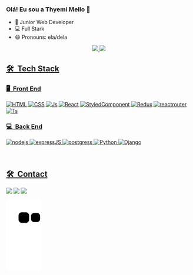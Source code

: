 ### Olá! Eu sou a Thyemi Mello 👋

- 🦉 Junior Web Developer
- 💻 Full Stark 
- 😄 Pronouns: ela/dela

<div align="center" gap='1px'>
  <a href="https://github.com/thyemimello">
  <img height="180em" src="https://github-readme-stats.vercel.app/api?username=thyemimello&show_icons=true&theme=dracula&include_all_commits=true&count_private=true"/>
  <img height="180em" src="https://github-readme-stats.vercel.app/api/top-langs/?username=devigorgarcia&layout=compact&langs_count=7&theme=dracula"/>
</div>


## 🛠 &nbsp;Tech Stack

### :desktop_computer: &nbsp;Front End

<div style="display: inline_block">
<img align="center" alt="HTML"  src="https://img.shields.io/badge/HTML5-E34F26?style=for-the-badge&logo=html5&logoColor=white">
 <img align="center" alt="CSS"  src="https://img.shields.io/badge/CSS3-1572B6?style=for-the-badge&logo=css3&logoColor=white">
  <img align="center" alt="Js"  src="https://img.shields.io/badge/JavaScript-F7DF1E?style=for-the-badge&logo=javascript&logoColor=black">
  <img align="center" alt="React"  src="https://img.shields.io/badge/React-20232A?style=for-the-badge&logo=react&logoColor=61DAFB">
  <img align="center" alt="StyledComponent"  src="https://img.shields.io/badge/styled--components-DB7093?style=for-the-badge&logo=styled-components&logoColor=white">
  <img align="center" alt="Redux"  src="https://img.shields.io/badge/Redux-593D88?style=for-the-badge&logo=redux&logoColor=white">
  <img align="center" alt="reactrouter"  src="https://img.shields.io/badge/React_Router-CA4245?style=for-the-badge&logo=react-router&logoColor=whit">
  <img align="center" alt="Ts"  src="https://img.shields.io/badge/TypeScript-007ACC?style=for-the-badge&logo=typescript&logoColor=white">
</div>

### :computer: &nbsp;Back End

<div style="display: inline_block">
 <img align="center" alt="nodejs"  src="https://img.shields.io/badge/Node.js-43853D?style=for-the-badge&logo=node.js&logoColor=white"/>
  <img align="center" alt="expressJS"  src="https://img.shields.io/badge/Express.js-404D59?style=for-the-badge" /> 
   <img align="center" alt="postgress"  src="https://img.shields.io/badge/PostgreSQL-316192?style=for-the-badge&logo=postgresql&logoColor=white" /> 
   <img align="center" alt="Python" src="https://img.shields.io/badge/Python-3776AB?style=for-the-badge&logo=python&logoColor=white"> 
  <img align="center" alt="Django" src="https://img.shields.io/badge/Django-092E20?style=for-the-badge&logo=django&logoColor=white"> 
</div><br></br>
  
## 🛠 &nbsp;Contact

<div>
  <a href="https://www.instagram.com/thyemi_mello/" target="_blank"><img src="https://img.shields.io/badge/-Instagram-%23E4405F?style=for-the-badge&logo=instagram&logoColor=white" target="_blank"></a>
  <a href = "mailto:thyemimello@gmail.com"><img src="https://img.shields.io/badge/Gmail-D14836?style=for-the-badge&logo=gmail&logoColor=white" target="_blank"></a>
  <a href="https:https://www.linkedin.com/in/thyemimello/" target="_blank"><img src="https://img.shields.io/badge/-LinkedIn-%230077B5?style=for-the-badge&logo=linkedin&logoColor=white" target="_blank"></a> 
 
  ![Snake animation](https://github.com/rafaballerini/rafaballerini/blob/output/github-contribution-grid-snake.svg)
 
</div>

